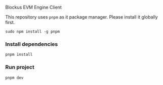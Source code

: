 Blockus EVM Engine Client

This repository uses `pnpm` as it package manager. Please install it globally first.

```
sudo npm install -g pnpm
```

### Install dependencies

```
pnpm install
```

### Run project

```
pnpm dev
```
